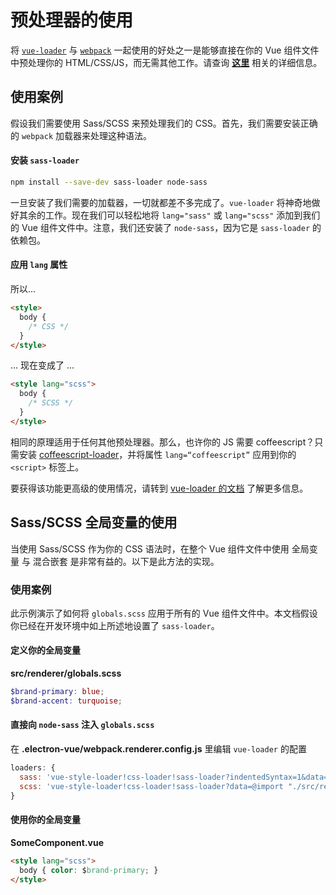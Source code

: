 # 预处理器的使用

将 [`vue-loader`](https://github.com/vuejs/vue-loader) 与 [`webpack`](https://github.com/webpack/webpack) 一起使用的好处之一是能够直接在你的 Vue 组件文件中预处理你的 HTML/CSS/JS，而无需其他工作。请查询 [**这里**](https://vuejs.org/v2/guide/single-file-components.html) 相关的详细信息。

## 使用案例

假设我们需要使用 Sass/SCSS 来预处理我们的 CSS。首先，我们需要安装正确的 `webpack` 加载器来处理这种语法。

#### 安装 `sass-loader`

```bash
npm install --save-dev sass-loader node-sass
```

一旦安装了我们需要的加载器，一切就都差不多完成了。`vue-loader` 将神奇地做好其余的工作。现在我们可以轻松地将 `lang="sass"` 或 `lang="scss"` 添加到我们的 Vue 组件文件中。注意，我们还安装了 `node-sass`，因为它是 `sass-loader` 的依赖包。

#### 应用 `lang` 属性

所以...

```html
<style>
  body {
    /* CSS */
  }
</style>
```

... 现在变成了 ...

```html
<style lang="scss">
  body {
    /* SCSS */
  }
</style>
```

相同的原理适用于任何其他预处理器。那么，也许你的 JS 需要 coffeescript？只需安装 [coffeescript-loader](https://github.com/webpack/coffee-loader)，并将属性 `lang=“coffeescript”` 应用到你的 `<script>` 标签上。

要获得该功能更高级的使用情况，请转到 [vue-loader 的文档](http://vue-loader.vuejs.org/en/configurations/pre-processors.html) 了解更多信息。

## Sass/SCSS 全局变量的使用

当使用 Sass/SCSS 作为你的 CSS 语法时，在整个 Vue 组件文件中使用 全局变量 与 混合嵌套 是非常有益的。以下是此方法的实现。

### 使用案例

此示例演示了如何将 `globals.scss` 应用于所有的 Vue 组件文件中。本文档假设你已经在开发环境中如上所述地设置了 `sass-loader`。

#### 定义你的全局变量

**src/renderer/globals.scss**

```scss
$brand-primary: blue;
$brand-accent: turquoise;
```

#### 直接向 `node-sass` 注入 `globals.scss`

在 **.electron-vue/webpack.renderer.config.js** 里编辑 `vue-loader` 的配置

```js
loaders: {
  sass: 'vue-style-loader!css-loader!sass-loader?indentedSyntax=1&data=@import "./src/renderer/globals"',
  scss: 'vue-style-loader!css-loader!sass-loader?data=@import "./src/renderer/globals";'
}
```

#### 使用你的全局变量

**SomeComponent.vue**

```html
<style lang="scss">
  body { color: $brand-primary; }
</style>
```
